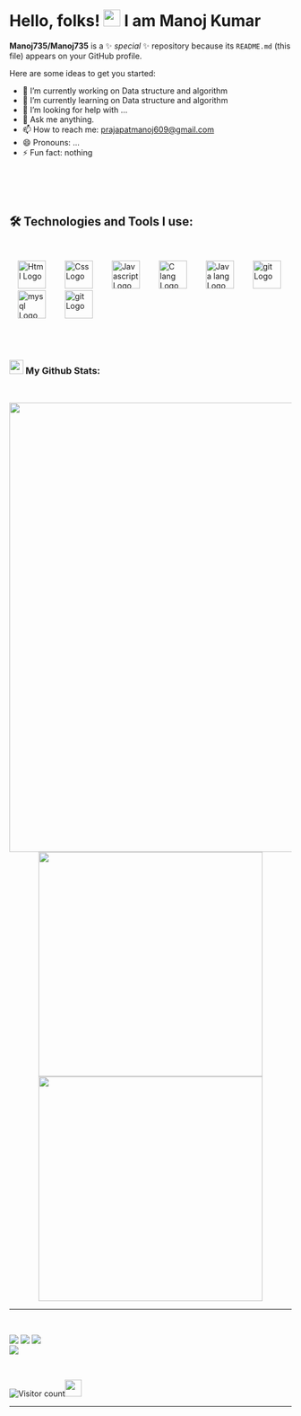 # Hello, folks! <img src="https://raw.githubusercontent.com/MartinHeinz/MartinHeinz/master/wave.gif" width="30px"> I am Manoj Kumar


**Manoj735/Manoj735** is a ✨ _special_ ✨ repository because its `README.md` (this file) appears on your GitHub profile.

Here are some ideas to get you started:

- 🔭 I’m currently working on Data structure and algorithm
- 🌱 I’m currently learning on Data structure and algorithm 
- 🤔 I’m looking for help with ...
- 💬 Ask me anything.
- 📫 How to reach me: prajapatmanoj609@gmail.com
- 😄 Pronouns: ...
- ⚡ Fun fact: nothing


<br/>
<br/>


<br/>

<!-- Technologies and Tools Section -->
<h2 align="left">🛠️ Technologies and Tools I use:</h2>
<br/>
<p align="left"> 
  <img src="https://upload.wikimedia.org/wikipedia/commons/3/38/HTML5_Badge.svg" alt="Html Logo" width="50" height="50" hspace="15"/>
  <img src="https://cdn.worldvectorlogo.com/logos/css.svg" alt="Css Logo" width="50" height="50" hspace="15"/>
  <img src="https://upload.wikimedia.org/wikipedia/commons/9/99/Unofficial_JavaScript_logo_2.svg" alt="Javascript Logo" width="50" height="50" hspace="15"/>
  <img src="https://cdn.worldvectorlogo.com/logos/c.svg" alt="C lang Logo" width="50" height="50" hspace="15"/>
  <img src="https://upload.wikimedia.org/wikipedia/commons/a/a7/React-icon.svg" alt="Java lang Logo" width="50" height="50" hspace="15"/>
  <img src="https://cdn.worldvectorlogo.com/logos/python-5.svg" alt="git Logo" width="50" height="50" hspace="15"/>

  <img src="https://upload.wikimedia.org/wikipedia/commons/d/d9/Node.js_logo.svg" alt="mysql Logo" width="50" height="50" hspace="15"/>
  <img src="https://cdn.worldvectorlogo.com/logos/git-icon.svg" alt="git Logo" width="50" height="50" hspace="15"/>
</p>
<br/>
<br/>


### <img src='./github-wavy.gif' width='25px'> My Github Stats:
<br/>
<p align="center">
  

<!-- Github Stats + Streaks -->
  <img src = "https://activity-graph.herokuapp.com/graph?username=Manoj735&theme=react-dark&hide_border=true&area=true" width = 800>
  <img src = "https://github-readme-stats.vercel.app/api?username=Manoj735&show_icons=true&theme=dark&hide_border=true" width = 400>
  <img src = "https://github-readme-streak-stats.herokuapp.com?user=Manoj735&theme=dark&hide_border=true" width = 400>
  
</p>


<hr>
<br>
<p align="center">


[<img src="https://img.shields.io/badge/twitter-%231DA1F2.svg?&style=for-the-badge&logo=twitter&logoColor=white" />](https://twitter.com/ManojPr16699644) 
[<img src="https://img.shields.io/badge/linkedin-%230077B5.svg?&style=for-the-badge&logo=linkedin&logoColor=white" />](https://www.linkedin.com/in/manoj-kumar-7b9620192/) 
[<img src = "https://img.shields.io/badge/instagram-%23E4405F.svg?&style=for-the-badge&logo=instagram&logoColor=white">](https://www.instagram.com/prajapatimanoj84/)  
[<img src = "https://img.shields.io/badge/github-%231877F2.svg?&style=for-the-badge&logo=github&logoColor=white">](https://github.com/Manoj735)
</p>
  
<br/>

![Visitor count](https://visitor-badge.laobi.icu/badge?page_id=Manoj735.Manoj735)<img src="https://media.giphy.com/media/dxn6fRlTIShoeBr69N/giphy.gif" width="30">

<hr>
